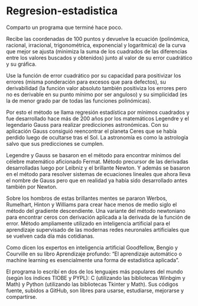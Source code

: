 # Regresion-estadistica

Comparto un programa que terminé hace poco.

Recibe las coordenadas de 100 puntos y devuelve la ecuación (polinómica, racional, irracional, trigonométrica, exponencial y logarítmica) de la curva que mejor se ajusta (minimiza la suma de los cuadrados de las diferencias entre los valores buscados y obtenidos) junto al valor de su error cuadrático y su gráfica.

Use la función de error cuadrático por su capacidad para positivizar los errores (misma ponderación para excesos que para defectos), su derivabilidad (la función valor absoluto también positiviza los errores pero no es derivable en su punto mínimo por ser anguloso) y su simplicidad (es la de menor grado par de todas las funciones polinómicas).

Por esto el método se llama regresión estadística por mínimos cuadrados y fue desarrollado hace más de 200 años por los matemáticos Legendre y el legendario Gauss para realizar predicciones astronómicas. Con su aplicación Gauss consiguió reencontrar el planeta Ceres que se había perdido luego de ocultarse tras el Sol. La astronomía es como la astrología salvo que sus predicciones se cumplen.

Legendre y Gauss se basaron en el método para encontrar mínimos del célebre matemático aficionado Fermat. Método precursor de las derivadas desarrolladas luego por Leibniz y el brillante Newton. Y además se basaron en el método para resolver sistemas de ecuaciones lineales que ahora lleva el nombre de Gauss pero que en realidad ya había sido desarrollado antes también por Newton.

Sobre los hombros de estas brillantes mentes se pararon Werbos, Rumelhart, Hinton y Williams para crear hace menos de medio siglo el método del gradiente descendiente. Una variante del método newtoniano para encontrar ceros con derivación aplicada a la derivada de la función de error. Método ampliamente utilizado en inteligencia artificial para el aprendizaje supervisado de las modernas redes neuronales artificiales que se vuelven cada día más cotidianas.

Como dicen los expertos en inteligencia artificial Goodfellow, Bengio y Courville en su libro Aprendizaje profundo: “El aprendizaje automático o machine learning es esencialmente una forma de estadística aplicada”.

El programa lo escribí en dos de los lenguajes más populares del mundo (según los índices TIOBE y PYPL): C (utilizando las bibliotecas Winbgim y Math) y Python (utilizando las bibliotecas Tkinter y Math). Sus códigos fuente, subidos a GitHub, son libres para usarse, estudiarse, mejorarse y compartirse.
